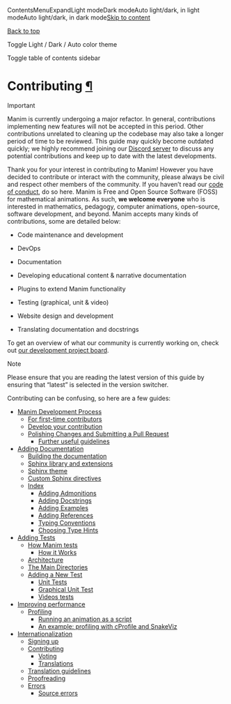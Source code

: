 ContentsMenuExpandLight modeDark modeAuto light/dark, in light modeAuto light/dark, in dark mode[Skip to content](https://docs.manim.community/en/stable/contributing.html#furo-main-content)

[Back to top](https://docs.manim.community/en/stable/contributing.html#)

Toggle Light / Dark / Auto color theme

Toggle table of contents sidebar

# Contributing [¶](https://docs.manim.community/en/stable/contributing.html\#contributing "Link to this heading")

Important

Manim is currently undergoing a major refactor. In general,
contributions implementing new features will not be accepted in this period.
Other contributions unrelated to cleaning up the codebase may also take a longer
period of time to be reviewed. This guide may quickly become outdated quickly; we
highly recommend joining our [Discord server](https://www.manim.community/discord/)
to discuss any potential contributions and keep up to date with the latest developments.

Thank you for your interest in contributing to Manim! However you have decided to contribute
or interact with the community, please always be civil and respect other
members of the community. If you haven’t read our [code of conduct](https://docs.manim.community/en/stable/conduct.html),
do so here. Manim is Free and Open Source Software (FOSS) for mathematical
animations. As such, **we welcome everyone** who is interested in
mathematics, pedagogy, computer animations, open-source,
software development, and beyond. Manim accepts many kinds of contributions,
some are detailed below:

- Code maintenance and development

- DevOps

- Documentation

- Developing educational content & narrative documentation

- Plugins to extend Manim functionality

- Testing (graphical, unit & video)

- Website design and development

- Translating documentation and docstrings


To get an overview of what our community is currently working on, check out
[our development project board](https://github.com/orgs/ManimCommunity/projects/7/views/1).

Note

Please ensure that you are reading the latest version of this guide by ensuring that “latest” is selected in the version switcher.

Contributing can be confusing, so here are a few guides:

- [Manim Development Process](https://docs.manim.community/en/stable/contributing/development.html)
  - [For first-time contributors](https://docs.manim.community/en/stable/contributing/development.html#for-first-time-contributors)
  - [Develop your contribution](https://docs.manim.community/en/stable/contributing/development.html#develop-your-contribution)
  - [Polishing Changes and Submitting a Pull Request](https://docs.manim.community/en/stable/contributing/development.html#polishing-changes-and-submitting-a-pull-request)
    - [Further useful guidelines](https://docs.manim.community/en/stable/contributing/development.html#further-useful-guidelines)
- [Adding Documentation](https://docs.manim.community/en/stable/contributing/docs.html)
  - [Building the documentation](https://docs.manim.community/en/stable/contributing/docs.html#building-the-documentation)
  - [Sphinx library and extensions](https://docs.manim.community/en/stable/contributing/docs.html#sphinx-library-and-extensions)
  - [Sphinx theme](https://docs.manim.community/en/stable/contributing/docs.html#sphinx-theme)
  - [Custom Sphinx directives](https://docs.manim.community/en/stable/contributing/docs.html#custom-sphinx-directives)
  - [Index](https://docs.manim.community/en/stable/contributing/docs.html#index)
    - [Adding Admonitions](https://docs.manim.community/en/stable/contributing/docs/admonitions.html)
    - [Adding Docstrings](https://docs.manim.community/en/stable/contributing/docs/docstrings.html)
    - [Adding Examples](https://docs.manim.community/en/stable/contributing/docs/examples.html)
    - [Adding References](https://docs.manim.community/en/stable/contributing/docs/references.html)
    - [Typing Conventions](https://docs.manim.community/en/stable/contributing/docs/typings.html)
    - [Choosing Type Hints](https://docs.manim.community/en/stable/contributing/docs/types.html)
- [Adding Tests](https://docs.manim.community/en/stable/contributing/testing.html)
  - [How Manim tests](https://docs.manim.community/en/stable/contributing/testing.html#how-manim-tests)
    - [How it Works](https://docs.manim.community/en/stable/contributing/testing.html#how-it-works)
  - [Architecture](https://docs.manim.community/en/stable/contributing/testing.html#architecture)
  - [The Main Directories](https://docs.manim.community/en/stable/contributing/testing.html#the-main-directories)
  - [Adding a New Test](https://docs.manim.community/en/stable/contributing/testing.html#adding-a-new-test)
    - [Unit Tests](https://docs.manim.community/en/stable/contributing/testing.html#unit-tests)
    - [Graphical Unit Test](https://docs.manim.community/en/stable/contributing/testing.html#graphical-unit-test)
    - [Videos tests](https://docs.manim.community/en/stable/contributing/testing.html#videos-tests)
- [Improving performance](https://docs.manim.community/en/stable/contributing/performance.html)
  - [Profiling](https://docs.manim.community/en/stable/contributing/performance.html#profiling)
    - [Running an animation as a script](https://docs.manim.community/en/stable/contributing/performance.html#running-an-animation-as-a-script)
    - [An example: profiling with cProfile and SnakeViz](https://docs.manim.community/en/stable/contributing/performance.html#an-example-profiling-with-cprofile-and-snakeviz)
- [Internationalization](https://docs.manim.community/en/stable/contributing/internationalization.html)
  - [Signing up](https://docs.manim.community/en/stable/contributing/internationalization.html#signing-up)
  - [Contributing](https://docs.manim.community/en/stable/contributing/internationalization.html#contributing)
    - [Voting](https://docs.manim.community/en/stable/contributing/internationalization.html#voting)
    - [Translations](https://docs.manim.community/en/stable/contributing/internationalization.html#translations)
  - [Translation guidelines](https://docs.manim.community/en/stable/contributing/internationalization.html#translation-guidelines)
  - [Proofreading](https://docs.manim.community/en/stable/contributing/internationalization.html#proofreading)
  - [Errors](https://docs.manim.community/en/stable/contributing/internationalization.html#errors)
    - [Source errors](https://docs.manim.community/en/stable/contributing/internationalization.html#source-errors)